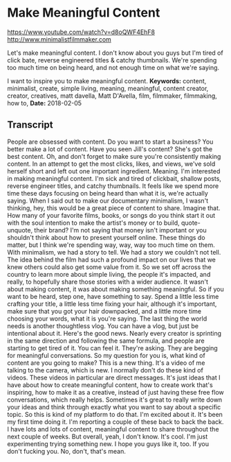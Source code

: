 # Make Meaningful Content
https://www.youtube.com/watch?v=d8oQWF4EhF8
http://www.minimalistfilmmaker.com

Let's make meaningful content. I don't know about you guys but I'm tired of click bate, reverse engineered titles & catchy thumbnails. We're spending too much time on being heard, and not enough time on what we're saying.

I want to inspire you to make meaningful content.
**Keywords:** content, minimalist, create, simple living, meaning, meaningful, content creator, creator, creatives, matt davella, Matt D'Avella, film, filmmaker, filmmaking, how to, 
**Date:** 2018-02-05

## Transcript
 People are obsessed with content. Do you want to start a business? You better make a lot of content. Have you seen Jill's content? She's got the best content. Oh, and don't forget to make sure you're consistently making content. In an attempt to get the most clicks, likes, and views, we've sold herself short and left out one important ingredient. Meaning. I'm interested in making meaningful content. I'm sick and tired of clickbait, shallow posts, reverse engineer titles, and catchy thumbnails. It feels like we spend more time these days focusing on being heard than what it is, we're actually saying. When I said out to make our documentary minimalism, I wasn't thinking, hey, this would be a great piece of content to share. Imagine that. How many of your favorite films, books, or songs do you think start it out with the soul intention to make the artist's money or to build, quote-unquote, their brand? I'm not saying that money isn't important or you shouldn't think about how to present yourself online. These things do matter, but I think we're spending way, way, way too much time on them. With minimalism, we had a story to tell. We had a story we couldn't not tell. The idea behind the film had such a profound impact on our lives that we knew others could also get some value from it. So we set off across the country to learn more about simple living, the people it's impacted, and really, to hopefully share those stories with a wider audience. It wasn't about making content, it was about making something meaningful. So if you want to be heard, step one, have something to say. Spend a little less time crafting your title, a little less time fixing your hair, although it's important, make sure that you got your hair downpacked, and a little more time choosing your words, what it is you're saying. The last thing the world needs is another thoughtless vlog. You can have a vlog, but just be intentional about it. Here's the good news. Nearly every creator is sprinting in the same direction and following the same formula, and people are starting to get tired of it. You can feel it. They're asking. They are begging for meaningful conversations. So my question for you is, what kind of content are you going to make? This is a new thing. It's a video of me talking to the camera, which is new. I normally don't do these kind of videos. These videos in particular are direct messages. It's just ideas that I have about how to create meaningful content, how to create work that's inspiring, how to make it as a creative, instead of just having these free flow conversations, which really helps. Sometimes it's great to really write down your ideas and think through exactly what you want to say about a specific topic. So this is kind of my platform to do that. I'm excited about it. It's been my first time doing it. I'm reporting a couple of these back to back the back. I have lots and lots of content, meaningful content to share throughout the next couple of weeks. But overall, yeah, I don't know. It's cool. I'm just experimenting trying something new. I hope you guys like it, too. If you don't fucking you. No, don't, that's mean.
